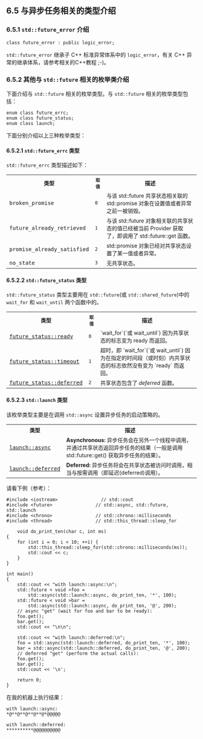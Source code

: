 ﻿## 6.5 与异步任务相关的类型介绍 ##

### 6.5.1 `std::future_error` 介绍 ###

    class future_error : public logic_error;

`std::future_error` 继承子 C++ 标准异常体系中的 `logic_error`，有关 C++ 异常的继承体系，请参考相关的C++教程 ;-)。

### 6.5.2 其他与 `std::future` 相关的枚举类介绍 ###

下面介绍与 `std::future` 相关的枚举类型。与 `std::future` 相关的枚举类型包括：

    enum class future_errc;
    enum class future_status;
    enum class launch;

下面分别介绍以上三种枚举类型：

#### 6.5.2.1 `std::future_errc` 类型 ####

`std::future_errc` 类型描述如下：

<table>
<tr><th><samp><span style="font-size: 14px;">类型<br /></span></samp></th><th><span style="font-size: 14px;"><code>取值</code><br /></span></th><th><span style="font-size: 14px;">描述</span></th></tr>
<tr>
<td><samp><span style="font-size: 14px;">broken_promise</span></samp></td>
<td><span style="font-size: 14px;"><code>0</code></span></td>
<td><span style="font-size: 14px;">与该 std::future 共享状态相关联的 std::promise 对象在设置值或者异常之前一被销毁。</span></td>
</tr>
<tr>
<td><samp><span style="font-size: 14px;">future_already_retrieved</span></samp></td>
<td><span style="font-size: 14px;"><code>1</code></span></td>
<td><span style="font-size: 14px;">与该 std::future 对象相关联的共享状态的值已经被当前 Provider 获取了，即调用了 std::future::get 函数。</span></td>
</tr>
<tr>
<td><samp><span style="font-size: 14px;">promise_already_satisfied</span></samp></td>
<td><span style="font-size: 14px;"><code>2</code></span></td>
<td><span style="font-size: 14px;">std::promise 对象已经对共享状态设置了某一值或者异常。</span></td>
</tr>
<tr>
<td><samp><span style="font-size: 14px;">no_state</span></samp></td>
<td><span style="font-size: 14px;"><code>3</code></span></td>
<td><span style="font-size: 14px;">无共享状态。</span></td>
</tr>
</table>

#### 6.5.2.2 `std::future_status` 类型 ####

`std::future_status` 类型主要用在 `std::future`(或 `std::shared_future`)中的 `wait_for` 和 `wait_until` 两个函数中的。

<table>
<tr><th><samp><span style="font-size: 14px;">类型</span></samp></th><th><span style="font-size: 14px;"><code>取值<br /></code></span></th><th><span style="font-size: 14px;">描述</span></th></tr>
<tr>
<td><samp><span style="font-size: 14px;"><a href="http://www.cplusplus.com/future_status">future_status::ready</a></span></samp></td>
<td><span style="font-size: 14px;"><code>0</code></span></td>
<td><span style="font-size: 14px;">`wait_for`(`或 wait_until`) 因为<span style="font-size: 14px;">共享状态的标志变为 ready 而</span>返回。</span></td>
</tr>
<tr>
<td><samp><span style="font-size: 14px;"><a href="http://www.cplusplus.com/future_status">future_status::timeout</a></span></samp></td>
<td><span style="font-size: 14px;"><code>1</code></span></td>
<td><span style="font-size: 14px;">超时，即 <span style="font-size: 14px;">`wait_for`(`或 wait_until`) 因为在指定的时间段（或时刻）内<span style="font-size: 14px;"><span style="font-size: 14px;">共享状态的标志依然没有变为 `ready` </span></span><span style="font-size: 14px;">而</span>返回。</span></span></td>
</tr>
<tr>
<td><samp><span style="font-size: 14px;"><a href="http://www.cplusplus.com/future_status">future_status::deferred</a></span></samp></td>
<td><span style="font-size: 14px;"><code>2</code></span></td>
<td><span style="font-size: 14px;">共享状态包含了 <span style="font-size: 14px;"><em>deferred</em></span> 函数。</span></td>
</tr>
</table>


#### 6.5.2.3 `std::launch` 类型 ####

该枚举类型主要是在调用 `std::async` 设置异步任务的启动策略的。

<table>
<tr><th><samp><span style="font-size: 14px;">类型</span></samp></th><th><span style="font-size: 14px;">描述</span></th></tr>
<tr>
<td><samp><span style="font-size: 14px;"><a href="http://www.cplusplus.com/launch">launch::async</a></span></samp></td>
<td><span style="font-size: 14px;"><strong>Asynchronous:</strong> 异步任务会在另外一个线程中调用，并通过共享状态返回异步任务的结果（一般是调用 std::future::get() 获取异步任务的结果）。</span></td>
</tr>
<tr>
<td><samp><span style="font-size: 14px;"><a href="http://www.cplusplus.com/launch">launch::deferred</a></span></samp></td>
<td><span style="font-size: 14px;"><strong>Deferred:</strong> 异步任务将会在共享状态被访问时调用，相当与按需调用（即延迟</span><span style="font-size: 14px;">(deferred)</span><span style="font-size: 14px;">调用）。</span></td>
</tr>
</table>

请看下例（参考）：

    #include <iostream>                // std::cout
    #include <future>                // std::async, std::future, std::launch
    #include <chrono>                // std::chrono::milliseconds
    #include <thread>                // std::this_thread::sleep_for
    
        void do_print_ten(char c, int ms)
    {
        for (int i = 0; i < 10; ++i) {
            std::this_thread::sleep_for(std::chrono::milliseconds(ms));
            std::cout << c;
        }
    }

    int main()
    {
        std::cout << "with launch::async:\n";
        std::future < void >foo =
            std::async(std::launch::async, do_print_ten, '*', 100);
        std::future < void >bar =
            std::async(std::launch::async, do_print_ten, '@', 200);
        // async "get" (wait for foo and bar to be ready):
        foo.get();
        bar.get();
        std::cout << "\n\n";

        std::cout << "with launch::deferred:\n";
        foo = std::async(std::launch::deferred, do_print_ten, '*', 100);
        bar = std::async(std::launch::deferred, do_print_ten, '@', 200);
        // deferred "get" (perform the actual calls):
        foo.get();
        bar.get();
        std::cout << '\n';

        return 0;
    }

在我的机器上执行结果：

    with launch::async:
    *@**@**@**@**@*@@@@@
    
    with launch::deferred:
    **********@@@@@@@@@@
